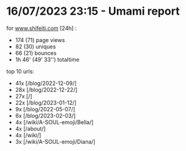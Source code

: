 # 16/07/2023 23:15 - Umami report
for www.shifeiti.com [24h] :

 - 174 (71) page views
 - 82 (30) uniques
 - 66 (21) bounces
 - 1h 46'  (49' 33'') totaltime


top 10 urls:
 - 41x [/blog/2022-12-09/]
 - 28x [/blog/2022-12-22/]
 - 27x [/]
 - 22x [/blog/2023-01-12/]
 - 9x [/blog/2022-05-07/]
 - 6x [/blog/2023-02-03/]
 - 4x [/wiki/A-SOUL-emoji/Bella/]
 - 4x [/about/]
 - 4x [/wiki/]
 - 3x [/wiki/A-SOUL-emoji/Diana/]


